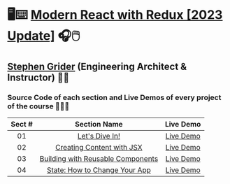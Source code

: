 # 🖥️⌨️ [Modern React with Redux [2023 Update]](https://www.udemy.com/course/react-redux) 🎧🖱️

## [Stephen Grider](https://www.linkedin.com/in/stephengrider) (Engineering Architect & Instructor) 👨‍🏫

### Source Code of each section and Live Demos of every project of the course 👨🏽‍💻

| Sect # |                                               Section Name                                               |                   Live Demo                    |
| :----: | :------------------------------------------------------------------------------------------------------: | :--------------------------------------------: |
|   01   |           [Let's Dive In!](https://github.com/ajfm88/modern-react-with-redux/tree/main/01-jsx)           |   [Live Demo](https://jsx-demo.onrender.com)   |
|   02   |     [Creating Content with JSX](https://github.com/ajfm88/modern-react-with-redux/tree/main/01-jsx)      |   [Live Demo](https://jsx-demo.onrender.com)   |
|   03   | [Building with Reusable Components](https://github.com/ajfm88/modern-react-with-redux/tree/main/03-pdas) |  [Live Demo](https://pdas-demo.onrender.com)   |
|   04   | [State: How to Change Your App](https://github.com/ajfm88/modern-react-with-redux/tree/main/04-animals)  | [Live Demo](https://animals-demo.onrender.com) |
